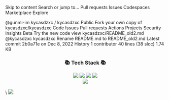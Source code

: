 Skip to content
Search or jump to…
Pull requests
Issues
Codespaces
Marketplace
Explore
 
@gunmi-im 
kycasdzxc
/
kycasdzxc
Public
Fork your own copy of kycasdzxc/kycasdzxc
Code
Issues
Pull requests
Actions
Projects
Security
Insights
Beta Try the new code view
kycasdzxc/README_old2.md
@kycasdzxc
kycasdzxc Rename README.md to README_old2.md
Latest commit 2b0a71e on Dec 8, 2022
 History
 1 contributor
40 lines (38 sloc)  1.74 KB
 

<div align=center>
	<h3>📚 Tech Stack 📚</h3>
</div>
<div align="center">
	<img src="https://img.shields.io/badge/Java-007396?style=flat&logo=Conda-Forge&logoColor=white" />
	<img src="https://img.shields.io/badge/Spring-6DB33F?style=flat&logo=Spring&logoColor=white" />
	<img src="https://img.shields.io/badge/JavaScript-F7DF1E?style=flat&logo=JavaScript&logoColor=white" />
	<img src="https://img.shields.io/badge/jQuery-0769AD?style=flat&logo=jQuery&logoColor=white" />
	<br>
	<img src="https://img.shields.io/badge/MySQL-4479A1?style=flat&logo=MySQL&logoColor=white" />
</div>
<br>
\
	<a href="https://gentle-snowboard-1c6.notion.site/Yermi-5e8c65dba4df4ab09e83665cf2ee001d">
		<img src="https://img.shields.io/badge/Notion-000000?style=flat&logo=Notion&logoColor=white" />
	</a>
	<br>
</div>
<br>
<div align=center>
	
